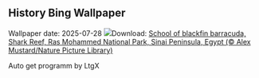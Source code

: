 ## History Bing Wallpaper
Wallpaper date: 2025-07-28
![](https://www.bing.com/th?id=OHR.BlackfinBarracuda_EN-US1227116811_UHD.jpg&w=1000)Download: [School of blackfin barracuda, Shark Reef, Ras Mohammed National Park, Sinai Peninsula, Egypt (© Alex Mustard/Nature Picture Library)](https://www.bing.com/th?id=OHR.BlackfinBarracuda_EN-US1227116811_UHD.jpg)

Auto get programm by LtgX
